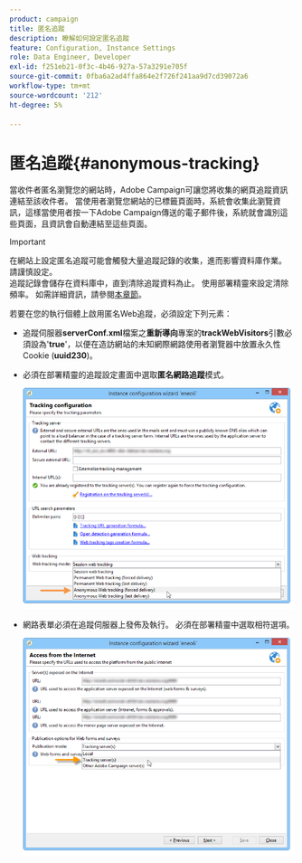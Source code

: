 ```yaml
---
product: campaign
title: 匿名追蹤
description: 瞭解如何設定匿名追蹤
feature: Configuration, Instance Settings
role: Data Engineer, Developer
exl-id: f251eb21-0f3c-4b46-927a-57a3291e705f
source-git-commit: 0fba6a2ad4ffa864e2f726f241aa9d7cd39072a6
workflow-type: tm+mt
source-wordcount: '212'
ht-degree: 5%

---
```


# 匿名追蹤{#anonymous-tracking}

當收件者匿名瀏覽您的網站時，Adobe Campaign可讓您將收集的網頁追蹤資訊連結至該收件者。 當使用者瀏覽您網站的已標籤頁面時，系統會收集此瀏覽資訊，這樣當使用者按一下Adobe Campaign傳送的電子郵件後，系統就會識別這些頁面，且資訊會自動連結至這些頁面。

>[!IMPORTANT]
>
>在網站上設定匿名追蹤可能會觸發大量追蹤記錄的收集，進而影響資料庫作業。 請謹慎設定。\
>追蹤記錄會儲存在資料庫中，直到清除追蹤資料為止。 使用部署精靈來設定清除頻率。 如需詳細資訊，請參閱[本章節](../../installation/using/deploying-an-instance.md#purging-data)。

若要在您的執行個體上啟用匿名Web追蹤，必須設定下列元素：

* 追蹤伺服器&#x200B;**serverConf.xml**&#x200B;檔案之&#x200B;**重新導向**&#x200B;專案的&#x200B;**trackWebVisitors**&#x200B;引數必須設為&#39;**true**&#39;，以便在造訪網站的未知網際網路使用者瀏覽器中放置永久性Cookie (**uuid230**)。
* 必須在部署精靈的追蹤設定畫面中選取&#x200B;**匿名網路追蹤**&#x200B;模式。

  ![](assets/webtracking_anonymous_set.png)

* 網路表單必須在追蹤伺服器上發佈及執行。 必須在部署精靈中選取相符選項。

  ![](assets/webtracking_publication_set_for_webapps.png)
